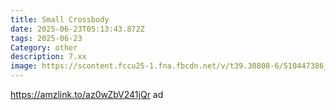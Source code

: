 ```yaml
---
title: Small Crossbody
date: 2025-06-23T05:13:43.872Z
tags: 2025-06-23
Category: other
description: 7.xx
image: https://scontent.fccu25-1.fna.fbcdn.net/v/t39.30808-6/510447386_122166552332552834_1815420291326179018_n.jpg?stp=dst-jpg_p180x540_tt6&_nc_cat=101&ccb=1-7&_nc_sid=aa7b47&_nc_ohc=OlOX1oSDE5sQ7kNvwFmImTC&_nc_oc=AdlcmpSyZ0MpGjBbESUtZfdTdTFSglM-KE9_ybVRiIIzy-cCOuyCDiH2KqY9bTKdaNY&_nc_zt=23&_nc_ht=scontent.fccu25-1.fna&_nc_gid=yY2nTX74ogbqTxyxsKKiSw&oh=00_AfMlJL2iFlnZTlPQD6rtAIXw6ig2wwn4-DNxebyJPeYcnw&oe=685EB151
---
```

https://amzlink.to/az0wZbV241jQr ad